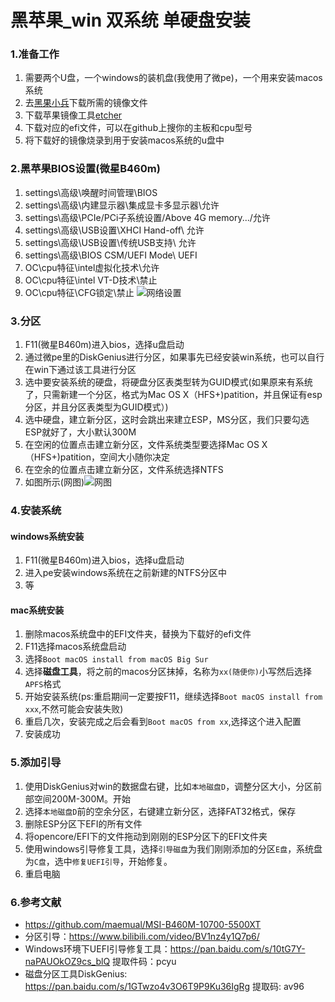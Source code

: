 # 黑苹果_win 双系统 单硬盘安装


### 1.准备工作
1. 需要两个U盘，一个windows的装机盘(我使用了微pe)，一个用来安装macos系统
2. 去[黑果小兵](https://blog.daliansky.net/archives/)下载所需的镜像文件
3. 下载苹果镜像工具[etcher](https://www.balena.io/etcher/)
4. 下载对应的efi文件，可以在github上搜你的主板和cpu型号
5. 将下载好的镜像烧录到用于安装macos系统的u盘中

### 2.黑苹果BIOS设置(微星B460m)
1. settings\高级\唤醒时间管理\BIOS
2. settings\高级\内建显示器\集成显卡多显示器\允许
3. settings\高级\PCIe/PCi子系统设置/Above 4G memory.../允许
4. settings\高级\USB设置\XHCI Hand-off\ 允许
5. settings\高级\USB设置\传统USB支持\ 允许
6. settings\高级\BIOS CSM/UEFI Mode\ UEFI
7. OC\cpu特征\intel虚拟化技术\允许
8. OC\cpu特征\intel VT-D技术\禁止
9. OC\cpu特征\CFG锁定\禁止
![网络设置](https://raw.githubusercontent.com/cheneyxx/Hackintosh-10400-B460M-MORTAR/main/images/pic.png)

### 3.分区
1. F11(微星B460m)进入bios，选择u盘启动
2. 通过微pe里的DiskGenius进行分区，如果事先已经安装win系统，也可以自行在win下通过该工具进行分区
3. 选中要安装系统的硬盘，将硬盘分区表类型转为GUID模式(如果原来有系统了，只需新建一个分区，格式为Mac OS X（HFS+)patition，并且保证有esp分区，并且分区表类型为GUID模式）)
4. 选中硬盘，建立新分区，这时会跳出来建立ESP，MS分区，我们只要勾选ESP就好了，大小默认300M
5. 在空闲的位置点击建立新分区，文件系统类型要选择Mac OS X（HFS+)patition，空间大小随你决定
6. 在空余的位置点击建立新分区，文件系统选择NTFS
7. 如图所示(网图)![网图](https://img-blog.csdnimg.cn/20200112141642185.png)

### 4.安装系统

#### windows系统安装
1. F11(微星B460m)进入bios，选择u盘启动
2. 进入pe安装windows系统在之前新建的NTFS分区中
3. 等

#### mac系统安装
1. 删除macos系统盘中的EFI文件夹，替换为下载好的efi文件
2. F11选择macos系统盘启动
3. 选择`Boot macOS install from macOS Big Sur`
4. 选择**磁盘工具**，将之前的macos分区抹掉，名称为`xx(随便你)`小写然后选择`APFS`格式
5. 开始安装系统(ps:重启期间一定要按F11，继续选择`Boot macOS install from xxx`,不然可能会安装失败)
6. 重启几次，安装完成之后会看到`Boot macOS from xx`,选择这个进入配置
7. 安装成功

### 5.添加引导
1. 使用DiskGenius对win的数据盘右键，比如`本地磁盘D`，调整分区大小，分区前部空间200M-300M。开始
2. 选择`本地磁盘D`前的空余分区，右键建立新分区，选择FAT32格式，保存
3. 删除ESP分区下EFI的所有文件
4. 将opencore/EFI下的文件拖动到刚刚的ESP分区下的EFI文件夹
5. 使用windows引导修复工具，选择`引导磁盘`为我们刚刚添加的分区`E盘`，系统盘为`C盘`，选中`修复UEFI引导`，开始修复。
6. 重启电脑



### 6.参考文献
* https://github.com/maemual/MSI-B460M-10700-5500XT
* 分区引导：https://www.bilibili.com/video/BV1nz4y1Q7p6/
* Windows环境下UEFI引导修复工具：https://pan.baidu.com/s/10tG7Y-naPAUOkOZ9cs_blQ  提取件码：pcyu
* 磁盘分区工具DiskGenius: https://pan.baidu.com/s/1GTwzo4v3O6T9P9Ku36IgRg      提取码: av96

